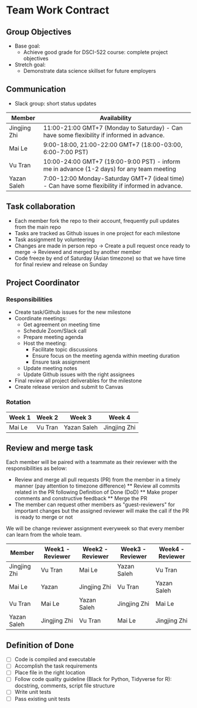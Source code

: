 # Team Work Contract

## Group Objectives
* Base goal:
  * Achieve good grade for DSCI-522 course: complete project objectives
* Stretch goal:
  * Demonstrate data science skillset for future employers

## Communication
* Slack group: short status updates

Member | Availability
-------|---------
Jingjing Zhi| 11:00-21:00 GMT+7 (Monday to Saturday) - Can have some flexibility if informed in advance.
Mai Le| 9:00-18:00, 21:00-22:00 GMT+7 (18:00-03:00, 6:00-7:00 PST)
Vu Tran| 10:00-24:00 GMT+7 (19:00-9:00 PST) - inform me in advance (1-2 days) for any team meeting
Yazan Saleh| 7:00-12:00 Monday-Saturday GMT+7 (ideal time) - Can have some flexibility if informed in advance.

## Task collaboration
* Each member fork the repo to their account, frequently pull updates from the main repo
* Tasks are tracked as Github issues in one project for each milestone
* Task assignment by volunteering
* Changes are made in person repo -> Create a pull request once ready to merge -> Reviewed and merged by another member
* Code freeze by end of Saturday (Asian timezone) so that we have time for final review and release on Sunday

## Project Coordinator 
### Responsibilities
* Create task/Github issues for the new milestone
* Coordinate meetings: 
  * Get agreement on meeting time
  * Schedule Zoom/Slack call
  * Prepare meeting agenda
  * Host the meeting: 
    * Facilitate topic discussions
    * Ensure focus on the meeting agenda within meeting duration
    * Ensure task assignment
  * Update meeting notes
  * Update Github issues with the right assignees
* Final review all project deliverables for the milestone
* Create release version and submit to Canvas

### Rotation
Week 1|Week 2| Week 3| Week 4
------|------|-------|-------
Mai Le|Vu Tran|Yazan Saleh|Jingjing Zhi

## Review and merge task
Each member will be paired with a teammate as their reviewer with the responsibilities as below:
* Review and merge all pull requests (PR) from the member in a timely manner (pay attention to timezone difference)
** Review all commits related in the PR following Definition of Done (DoD)
** Make proper comments and constructive feedback
** Merge the PR
* The member can request other members as "guest-reviewers" for important changes but the assigned reviewer will make the call if the PR is ready to merge or not

We will be change reviewer assignment everyweek so that every member can learn from the whole team.

Member | Week1 - Reviewer|Week2 - Reviewer|Week3 - Reviewer|Week4 - Reviewer
-------|-----------------|----------------|----------------|-----------------|
Jingjing Zhi| Vu Tran |Mai Le|Yazan Saleh|Vu Tran
Mai Le| Yazan | Jingjing Zhi|Vu Tran|Yazan Saleh
Vu Tran| Mai Le|Yazan Saleh| Jingjing Zhi|Mai Le
Yazan Saleh| Jingjing Zhi|Vu Tran|Mai Le|Jingjing Zhi

## Definition of Done
- [ ] Code is compiled and executable
- [ ] Accomplish the task requirements
- [ ] Place file in the right location
- [ ] Follow code quality guideline (Black for Python, Tidyverse for R): docstring, comments, script file structure
- [ ] Write unit tests
- [ ] Pass existing unit tests
